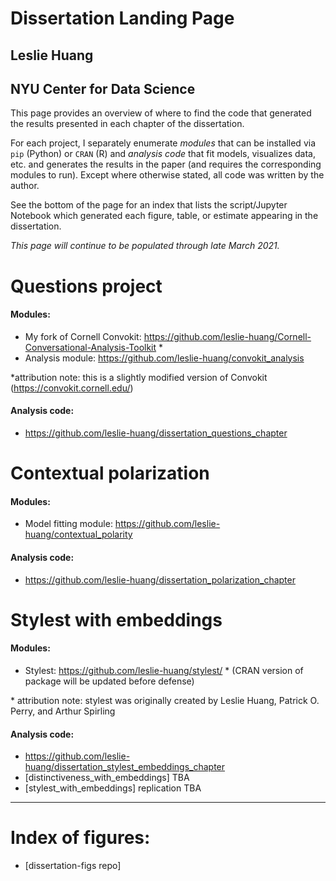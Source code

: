 # Dissertation Landing Page

## Leslie Huang

## NYU Center for Data Science

This page provides an overview of where to find the code that generated the results presented in each chapter of the dissertation.

For each project, I separately enumerate _modules_ that can be installed via `pip` (Python) or `CRAN` (R) and _analysis code_ that fit models, visualizes data, etc. and generates the results in the paper (and requires the corresponding modules to run). Except where otherwise stated, all code was written by the author.

See the bottom of the page for an index that lists the script/Jupyter Notebook which generated each figure, table, or estimate appearing in the dissertation.

_This page will continue to be populated through late March 2021._

# Questions project

#### Modules:

- My fork of Cornell Convokit: https://github.com/leslie-huang/Cornell-Conversational-Analysis-Toolkit \*
- Analysis module: https://github.com/leslie-huang/convokit_analysis

\*attribution note: this is a slightly modified version of Convokit (https://convokit.cornell.edu/)

#### Analysis code:

- https://github.com/leslie-huang/dissertation_questions_chapter

# Contextual polarization

#### Modules:

- Model fitting module: https://github.com/leslie-huang/contextual_polarity

#### Analysis code:

- https://github.com/leslie-huang/dissertation_polarization_chapter

# Stylest with embeddings

#### Modules:

- Stylest: https://github.com/leslie-huang/stylest/ \* (CRAN version of package will be updated before defense)

\* attribution note: stylest was originally created by Leslie Huang, Patrick O. Perry, and Arthur Spirling

#### Analysis code:

- https://github.com/leslie-huang/dissertation_stylest_embeddings_chapter
- [distinctiveness_with_embeddings] TBA
- [stylest_with_embeddings] replication TBA

---

# Index of figures:

- [dissertation-figs repo]
